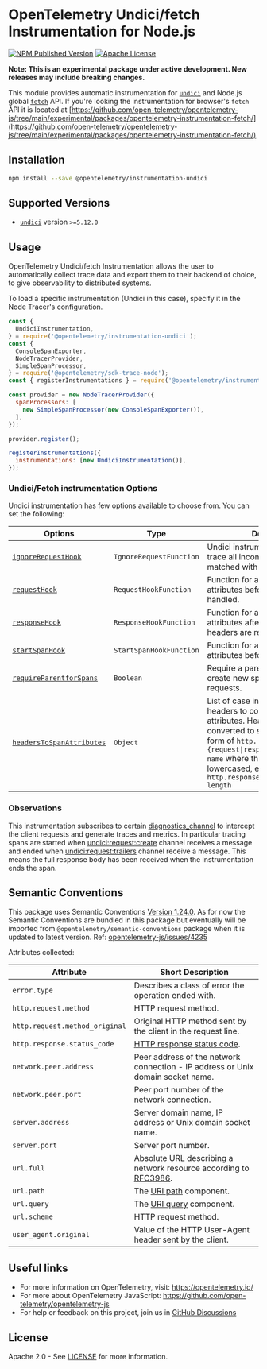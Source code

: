 # OpenTelemetry Undici/fetch Instrumentation for Node.js

[![NPM Published Version][npm-img]][npm-url]
[![Apache License][license-image]][license-image]

**Note: This is an experimental package under active development. New releases may include breaking changes.**

This module provides automatic instrumentation for [`undici`](https://undici.nodejs.org/) and Node.js global [`fetch`](https://nodejs.org/docs/latest/api/globals.html#fetch) API.
If you're looking the instrumentation for browser's `fetch` API it is located at [https://github.com/open-telemetry/opentelemetry-js/tree/main/experimental/packages/opentelemetry-instrumentation-fetch/](https://github.com/open-telemetry/opentelemetry-js/tree/main/experimental/packages/opentelemetry-instrumentation-fetch/)

## Installation

```bash
npm install --save @opentelemetry/instrumentation-undici
```

## Supported Versions

- [`undici`](https://www.npmjs.com/package/undici) version `>=5.12.0`

## Usage

OpenTelemetry Undici/fetch Instrumentation allows the user to automatically collect trace data and export them to their backend of choice, to give observability to distributed systems.

To load a specific instrumentation (Undici in this case), specify it in the Node Tracer's configuration.

```js
const {
  UndiciInstrumentation,
} = require('@opentelemetry/instrumentation-undici');
const {
  ConsoleSpanExporter,
  NodeTracerProvider,
  SimpleSpanProcessor,
} = require('@opentelemetry/sdk-trace-node');
const { registerInstrumentations } = require('@opentelemetry/instrumentation');

const provider = new NodeTracerProvider({
  spanProcessors: [
    new SimpleSpanProcessor(new ConsoleSpanExporter()),
  ],
});

provider.register();

registerInstrumentations({
  instrumentations: [new UndiciInstrumentation()],
});
```

### Undici/Fetch instrumentation Options

Undici instrumentation has few options available to choose from. You can set the following:

| Options                                                                                                                                                | Type                    | Description                                                                                                                                                                                                                                                  |
| ------------------------------------------------------------------------------------------------------------------------------------------------------ | ----------------------- | ------------------------------------------------------------------------------------------------------------------------------------------------------------------------------------------------------------------------------------------------------------ |
| [`ignoreRequestHook`](https://github.com/open-telemetry/opentelemetry-js-contrib/blob/main/plugins/node/instrumentation-undici/src/types.ts#L73)       | `IgnoreRequestFunction` | Undici instrumentation will not trace all incoming requests that matched with custom function.                                                                                                                                                               |
| [`requestHook`](https://github.com/open-telemetry/opentelemetry-js-contrib/blob/main/plugins/node/instrumentation-undici/src/types.ts#L75)             | `RequestHookFunction`   | Function for adding custom attributes before request is handled.                                                                                                                                                                                             |
| [`responseHook`](https://github.com/open-telemetry/opentelemetry-js-contrib/blob/main/plugins/node/instrumentation-undici/src/types.ts#L77)            | `ResponseHookFunction`  | Function for adding custom attributes after the response headers are received.                                                                                                                                                                               |
| [`startSpanHook`](https://github.com/open-telemetry/opentelemetry-js-contrib/blob/main/plugins/node/instrumentation-undici/src/types.ts#L79)           | `StartSpanHookFunction` | Function for adding custom attributes before a span is started.                                                                                                                                                                                              |
| [`requireParentforSpans`](https://github.com/open-telemetry/opentelemetry-js-contrib/blob/main/plugins/node/instrumentation-undici/src/types.ts#L81)   | `Boolean`               | Require a parent span is present to create new span for outgoing requests.                                                                                                                                                                                   |
| [`headersToSpanAttributes`](https://github.com/open-telemetry/opentelemetry-js-contrib/blob/main/plugins/node/instrumentation-undici/src/types.ts#L83) | `Object`                | List of case insensitive HTTP headers to convert to span attributes. Headers will be converted to span attributes in the form of `http.{request\|response}.header.header-name` where the name is only lowercased, e.g. `http.response.header.content-length` |

### Observations

This instrumentation subscribes to certain [diagnostics_channel](https://nodejs.org/api/diagnostics_channel.html) to intercept the client requests
and generate traces and metrics. In particular tracing spans are started when [undici:request:create](https://undici.nodejs.org/#/docs/api/DiagnosticsChannel?id=undicirequestcreate)
channel receives a message and ended when [undici:request:trailers](https://undici.nodejs.org/#/docs/api/DiagnosticsChannel?id=undicirequesttrailers) channel receive a message.
This means the full response body has been received when the instrumentation ends the span.

## Semantic Conventions

This package uses Semantic Conventions [Version 1.24.0](https://github.com/open-telemetry/semantic-conventions/tree/v1.24.0/docs/http). As for now the Semantic Conventions
are bundled in this package but eventually will be imported from `@opentelemetry/semantic-conventions` package when it is updated to latest version.
Ref: [opentelemetry-js/issues/4235](https://github.com/open-telemetry/opentelemetry-js/issues/4235)

Attributes collected:

| Attribute                      | Short Description                                                                                          |
| ------------------------------ | ---------------------------------------------------------------------------------------------------------- |
| `error.type`                   | Describes a class of error the operation ended with.                                                       |
| `http.request.method`          | HTTP request method.                                                                                       |
| `http.request.method_original` | Original HTTP method sent by the client in the request line.                                               |
| `http.response.status_code`    | [HTTP response status code](https://tools.ietf.org/html/rfc7231#section-6).                                |
| `network.peer.address`         | Peer address of the network connection - IP address or Unix domain socket name.                            |
| `network.peer.port`            | Peer port number of the network connection.                                                                |
| `server.address`               | Server domain name, IP address or Unix domain socket name.                                                 |
| `server.port`                  | Server port number.                                                                                        |
| `url.full`                     | Absolute URL describing a network resource according to [RFC3986](https://www.rfc-editor.org/rfc/rfc3986). |
| `url.path`                     | The [URI path](https://www.rfc-editor.org/rfc/rfc3986#section-3.3) component.                              |
| `url.query`                    | The [URI query](https://www.rfc-editor.org/rfc/rfc3986#section-3.4) component.                             |
| `url.scheme`                   | HTTP request method.                                                                                       |
| `user_agent.original`          | Value of the HTTP User-Agent header sent by the client.                                                    |

## Useful links

- For more information on OpenTelemetry, visit: <https://opentelemetry.io/>
- For more about OpenTelemetry JavaScript: <https://github.com/open-telemetry/opentelemetry-js>
- For help or feedback on this project, join us in [GitHub Discussions][discussions-url]

## License

Apache 2.0 - See [LICENSE][license-url] for more information.

[discussions-url]: https://github.com/open-telemetry/opentelemetry-js/discussions
[license-url]: https://github.com/open-telemetry/opentelemetry-js-contrib/blob/main/LICENSE
[license-image]: https://img.shields.io/badge/license-Apache_2.0-green.svg?style=flat
[npm-url]: https://www.npmjs.com/package/@opentelemetry/instrumentation-undici
[npm-img]: https://badge.fury.io/js/%40opentelemetry%2Finstrumentation-undici.svg
